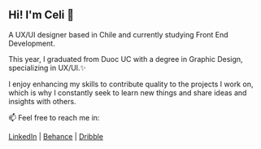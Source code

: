 ## Hi! I'm Celi 💖 
A UX/UI designer based in Chile and currently studying Front End Development. 

This year, I graduated from Duoc UC with a degree in Graphic Design, specializing in UX/UI.✨

I enjoy enhancing my skills to contribute quality to the projects I work on, which is why I constantly seek to learn new things and share ideas and insights with others.

📫 Feel free to reach me in:

[LinkedIn](https://www.linkedin.com/in/aracelivg/) | [Behance](https://www.behance.net/aracvera) | [Dribble](https://dribbble.com/celivg)



